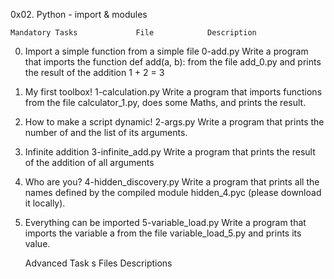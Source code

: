 0x02. Python - import & modules

	Mandatory Tasks				File			Description  	
0. Import a simple function from a simple file	0-add.py		Write a program that imports the function def add(a, b): from the file add_0.py and prints the result of the addition 1 + 2 = 3
1. My first toolbox!				1-calculation.py	Write a program that imports functions from the file calculator_1.py, does some Maths, and prints the result.
2. How to make a script dynamic!		2-args.py		Write a program that prints the number of and the list of its arguments.
3. Infinite addition				3-infinite_add.py	Write a program that prints the result of the addition of all arguments
4. Who are you?					4-hidden_discovery.py	Write a program that prints all the names defined by the compiled module hidden_4.pyc (please download it locally).
5. Everything can be imported			5-variable_load.py	Write a program that imports the variable a from the file variable_load_5.py and prints its value.

	Advanced Task s				Files 			Descriptions 

